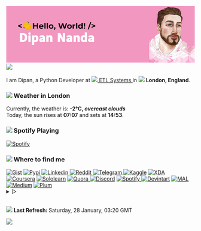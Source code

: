 ![](/header.gif)
<img href="https://themagicalmammal.wrapped.run" src="https://capsule-render-kusadtfih-dipanspotify.vercel.app/api?type=waving&color=timeGradient&reversal=true&height=135&text=Hello&animation=fadeIn&fontAlign=15&fontAlignY=40"/>

<p>
   I am Dipan, a Python Developer at <a href="https://www.etlsystems.com"> 
   <img src="https://i.imgur.com/wCpjNzM.png" width="13" /> ETL Systems </a> in <img src="https://i.imgur.com/DPngeUJ.png" width="13" /> <b>London, England</b>. 
<h3><img src="https://i.imgur.com/HFHIBmx.png" width="15" /> Weather in London </h3>
Currently, the weather is: <b> -2°C, <i>overcast clouds</i></b>
<br /> Today, the sun rises at <b>07:07</b> and sets at <b>14:53</b>. 
</p>
<h3><img src="https://i.imgur.com/aSVPWXc.png" width="15" /> Spotify Playing </h3>
<a href="https://open.spotify.com/user/88h9x52o4rver6y7ka9upj5a6"><img src="https://spotify-playing-now-readme-8u5laga6k-dipanspotify.vercel.app/api/now-playing.svg" width="490" alt="Spotify" /></a>
<h3><img src="https://i.imgur.com/yQHTmCW.png" width="15" /> Where to find me </h3>
<a href="https://gist.github.com/themagicalmammal/"> <img alt="Gist" width="5.4%" src="https://i.imgur.com/6w4HNmL.png" /></a>
<a href="https://pypi.org/user/themagicalmammal/"> <img alt="Pypi" width="5.4%" src="https://i.imgur.com/901ps8h.png" /></a>
<a href="https://uk.linkedin.com/in/themagicalmammal/"> <img alt="Linkedin" width="5.4%" src="https://i.imgur.com/Hp2w5wM.png" /></a>
<a href="https://www.reddit.com/user/themagicalmammal/"> <img alt="Reddit" width="5.4%" src="https://i.imgur.com/E8vTLyb.png" /></a>
<a href="https://telegram.im/@themagicalmammal"> <img alt="Telegram" width="5.4%" src="https://i.imgur.com/8uCq4fi.png" /> </a>
<a href="https://www.kaggle.com/themagicalmammal"> <img alt="Kaggle" width="5.4%" src="https://i.imgur.com/6XAnA1Y.png" /></a>
<a href="https://forum.xda-developers.com/m/themagicalmammal.9670192/"> <img alt="XDA" width="5.4%" src="https://i.imgur.com/ZkDQREa.png" /></a>
<a href="https://www.coursera.org/user/ccc24c4adb1726e9cbdef303b15cdbcf"> <img alt="Coursera" width="5.4%" src="https://i.imgur.com/bxjrGF3.png" /></a>
<a href="https://www.sololearn.com/profile/4562055"> <img alt="Sololearn" width="5.4%" src="https://i.imgur.com/6mnh2V5.png" /></a>
<a href="https://www.quora.com/profile/Dipan-Nanda"> <img alt="Quora" width="5.4%" src="https://i.imgur.com/4fFA2aO.png" /> </a>
<a href="https://dsc.bio/themagicalmammal"> <img alt="Discord" width="5.4%" src="https://i.imgur.com/allk32s.png" /></a>
<a href="https://open.spotify.com/user/88h9x52o4rver6y7ka9upj5a6?si=i5kyqZQOQmOu_NRn-T7FQw&nd=1"> <img alt="Spotify" width="5.4%" src="https://i.imgur.com/TuGJlcZ.png" /> </a>
<a href="https://www.deviantart.com/themagicalmammal"> <img alt="Devintart" width="5.4%" src="https://i.imgur.com/YWUKoPE.png" /></a>
<a href="https://myanimelist.net/profile/themagicalmammal"> <img alt="MAL" width="5.4%" src="https://i.imgur.com/TnZcuA4.png" /></a>
<a href="https://medium.com/@d19cyber"> <img alt="Medium" width="5.4%" src="https://i.imgur.com/HvRIk6L.png" /></a>
<a href="https://secure.plum.io/p/2Ui2Qr0KSS7QP04pEq_-BQ"> <img alt="Plum" width="5.4%" src="https://i.imgur.com/PNhxaKM.png" /></a>
<br />
<details>
   <summary> &#9655;</summary>
   <h3><img src="https://cdn-icons-png.flaticon.com/512/4257/4257487.png" width="15" /> Tech Stack </h3>
   <img src="https://skillicons.dev/icons?i=py,django,html,css,js,r,php,pytorch,latex,linux,powershell,md,rails,bash,github,git,githubactions,visualstudio,flask,angular,atom,cpp,heroku,firebase,sqlite,mysql,aws,gcp,cassandra,docker" />
   <br />
   <details>
      <summary> &#9655;</summary>
      <h3><img src="https://i.imgur.com/x8tsLuE.png" width="15" /> Trophies </h3>
      <img src="https://github-profile-trophy.vercel.app/?username=themagicalmammal&amp;theme=onestar&amp;row=1&amp;column=5" alt="trophy" />
      <br />
      <details>
         <summary> &#9655;</summary>
         <h3><img src="https://i.imgur.com/XJ0hI8P.png" width="15" /> Visitor </h3>
         <img src="https://count.getloli.com/get/@themagicalmammal.github" />
         <br /> 
         <details>
            <summary> &#9655;</summary>
            <h3><img src="https://i.imgur.com/E9Droaq.png" width="15" /> End Credits </h3>
            <div>
               <img src="https://cultofthepartyparrot.com/parrots/hd/githubparrot.gif" width="3.6%"/>
               <img src="https://cultofthepartyparrot.com/flags/hd/indiaparrot.gif" width="3.6%"/>
               <img src="https://cultofthepartyparrot.com/parrots/hd/exceptionallyfastparrot.gif" width="3.6%"/>
               <img src="https://cultofthepartyparrot.com/parrots/hd/60fpsparrot.gif" width="3.6%"/>
               <img src="https://cultofthepartyparrot.com/parrots/hd/jumpingparrot.gif" width="3.6%"/>
               <img src="https://cultofthepartyparrot.com/parrots/hd/opensourceparrot.gif" width="3.6%"/>
               <img src="https://cultofthepartyparrot.com/parrots/hd/dealwithitnowparrot.gif" width="3.6%"/>
               <img src="https://cultofthepartyparrot.com/parrots/hd/hypnoparrotlight.gif" width="3.6%"/>
               <img src="https://cultofthepartyparrot.com/parrots/databaseparrot.gif" width="3.6%"/>
               <img src="https://cultofthepartyparrot.com/parrots/hd/laptop_parrot.gif" width="3.6%"/>
               <img src="https://cultofthepartyparrot.com/parrots/hd/spinningparrot.gif" width="3.6%"/>
               <img src="https://cultofthepartyparrot.com/parrots/hd/levitationparrot.gif" width="3.6%"/>
               <img src="https://cultofthepartyparrot.com/parrots/hd/meldparrot.gif" width="3.6%"/>
               <img src="https://cultofthepartyparrot.com/parrots/slomoparrot.gif" width="3.6%"/>
               <img src="https://cultofthepartyparrot.com/parrots/hd/moonwalkingparrot.gif" width="3.6%"/>
               <img src="https://cultofthepartyparrot.com/parrots/hd/stableparrot.gif" width="3.6%"/>
               <img src="https://cultofthepartyparrot.com/parrots/hd/scienceparrot.gif" width="3.6%"/>
               <img src="https://cultofthepartyparrot.com/parrots/hd/pirateparrot.gif" width="3.6%"/>
               <img src="https://cultofthepartyparrot.com/parrots/hd/footballparrot.gif" width="3.6%"/>
               <img src="https://cultofthepartyparrot.com/parrots/hd/illuminatiparrot.gif" width="3.6%"/>
               <img src="https://cultofthepartyparrot.com/parrots/hd/hypnoparrotdark.gif" width="3.6%"/>
               <img src="https://cultofthepartyparrot.com/parrots/hd/mustacheparrot.gif" width="3.6%"/>
            </div>
            <br /> 
         </details>
      </details>
   </details>
</details>
<br />
<p><img src="https://i.imgur.com/JgaEjcz.png" width="11" /> <b> Last Refresh: </b> Saturday, 28 January, 03:20 GMT</p>
<img src="https://capsule-render-kusadtfih-dipanspotify.vercel.app/api?type=waving&color=timeGradient&reversal=true&height=80&section=footer"/>
